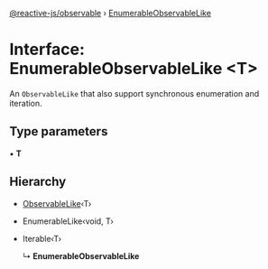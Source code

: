 [@reactive-js/observable](../README.md) › [EnumerableObservableLike](enumerableobservablelike.md)

# Interface: EnumerableObservableLike <**T**>

An `ObservableLike` that also support synchronous enumeration and iteration.

## Type parameters

▪ **T**

## Hierarchy

* [ObservableLike](observablelike.md)‹T›

* EnumerableLike‹void, T›

* Iterable‹T›

  ↳ **EnumerableObservableLike**
